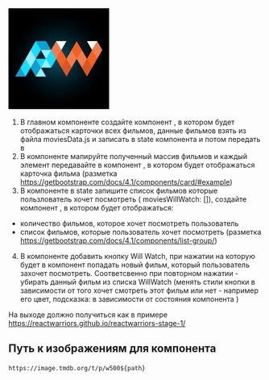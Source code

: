 <img src="public/logo.jpg" width="200" />

1.  В главном компоненте <App/> создайте компонент <MovieList>, в котором будет отображаться карточки всех фильмов, данные фильмов взять из файла moviesData.js и записать в state компонента <App/> и потом передать в <MovieList>
2.  В компоненте <MovieList> мапируйте полученный массив фильмов и
    каждый элемент передавайте в компонент <MovieItem />, в котором будет отображаться карточка фильма
    (разметка https://getbootstrap.com/docs/4.1/components/card/#example)
3.  В компоненте <App/> в state запишите список фильмов которые пользлователь хочет посмотреть ( moviesWillWatch: []), создайте компонент <MovieListWillWatch/>, в котором будет отображаться:

- количество фильмов, которое хочет посмотреть пользователь
- список фильмов, которые пользователь хочет посмотреть
  (разметка https://getbootstrap.com/docs/4.1/components/list-group/)

4.  В компоненте <MovieItem /> добавить кнопку Will Watch, при нажатии на которую будет в компонент <MovieListWillWatch/> попадать новый фильм, который пользователь захочет посмотреть.
    Соответсвенно при повторном нажатии - убирать данный фильм из списка WillWatch
    (менять стили кнопки в зависимости от того хочет смотреть этот фильм или нет - например его цвет,
    подсказка: в зависимости от состояния компонента <MovieItem />)

На выходе должно получиться как в примере https://reactwarriors.github.io/reactwarriors-stage-1/

## Путь к изображениям для компонента <MovieItem />

```
https://image.tmdb.org/t/p/w500${path}
```
